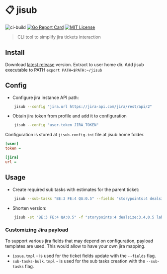 # 📋 jisub

![ci-build](https://github.com/darkowl91/jisub/actions/workflows/ci-branch.yaml/badge.svg)
[![Go Report Card](https://goreportcard.com/badge/github.com/darkowl91/jisub)](https://goreportcard.com/report/github.com/darkowl91/jisub)
[![MIT License](https://img.shields.io/github/license/mashape/apistatus.svg?maxAge=2592000)](https://github.com/darkowl91/sys-dia-log/blob/master/LICENSE)

> CLI tool to simplify jira tickets interaction

## Install

Download [latest release](https://github.com/darkowl91/jisub/releases/latest) version. Extract to user home dir.
Add jisub executable to PATH `export PATH=$PATH:~/jisub`

## Config

+ Configure jira instance API path:

```bash
    jisub --config "jira.url https://jira-api.com/jira/rest/api/2"
```

+ Obtain jira token from profile and add it to configuration

```bash
    jisub --config "user.token JIRA_TOKEN"
```

Configuration is stored at `jisub-config.ini` file at jisub home folder.

```ini
[user]
token = 

[jira]
url = 
```

## Usage

+ Create required sub tasks with estimates for the parent ticket:

```bash
    jisub --sub-tasks "BE:3 FE:4 QA:0.5" --fields "storypoints:4 dealsize:3,4,0.5 label:New" JIRA-39106 
```

+ Shorten version:

```bash
    jisub -st "BE:3 FE:4 QA:0.5" -f "storypoints:4 dealsize:3,4,0.5 label:New" JIRA-39106 
```

### Customizing Jira payload

To support various jira fields that may depend on configuration, payload templates are used.
This would allow to have your own jira mapping.

+ `issue.tmpl` - is used for the ticket fields update with the `--fields` flag.
+ `sub-tasks-bulk.tmpl` - is used for the sub tasks creation with the `--sub-tasks` flag.

